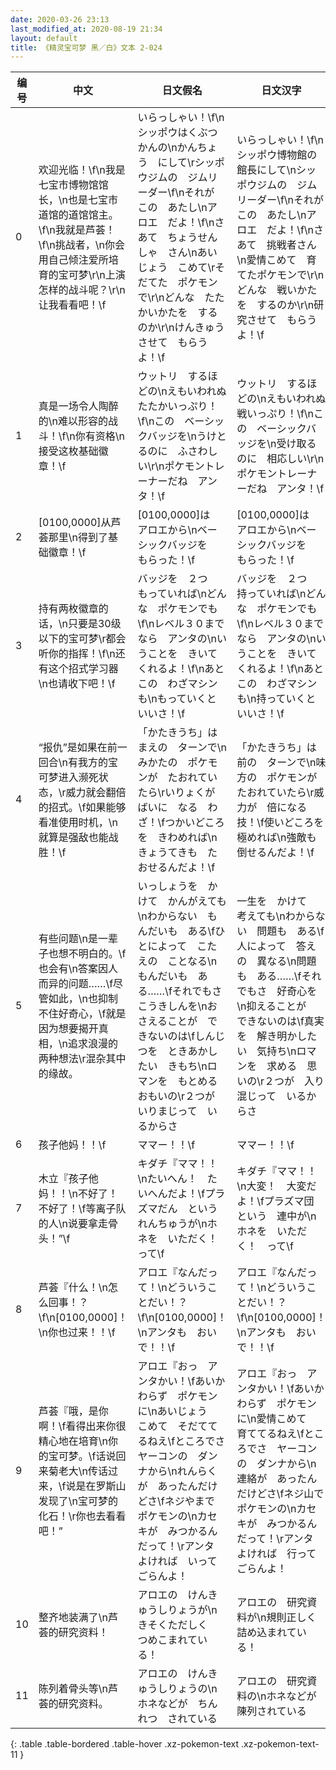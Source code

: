 ```yaml
---
date: 2020-03-26 23:13
last_modified_at: 2020-08-19 21:34
layout: default
title: 《精灵宝可梦 黑／白》文本 2-024
---
```

| 编号 | 中文 | 日文假名 | 日文汉字 |
| ---- | ---- | ---- | --- |
| 0 | 欢迎光临！\f\n我是七宝市博物馆馆长，\n也是七宝市道馆的道馆馆主。\f\n我就是芦荟！\f\n挑战者，\n你会用自己倾注爱所培育的宝可梦\r\n上演怎样的战斗呢？\r\n让我看看吧！\f | いらっしゃい！\f\nシッポウはくぶつかんの\nかんちょう　にして\rシッポウジムの　ジムリーダー\f\nそれが　この　あたし\nアロエ　だよ！\f\nさあて　ちょうせんしゃ　さん\nあいじょう　こめて\rそだてた　ポケモンで\r\nどんな　たたかいかたを　するのか\r\nけんきゅう　させて　もらうよ！\f | いらっしゃい！\f\nシッポウ博物館の　館長にして\nシッポウジムの　ジムリーダー\f\nそれが　この　あたし\nアロエ　だよ！\f\nさあて　挑戦者さん\n愛情こめて　育てたポケモンで\r\nどんな　戦いかたを　するのか\r\n研究させて　もらうよ！\f |
| 1 | 真是一场令人陶醉的\n难以形容的战斗！\f\n你有资格\n接受这枚基础徽章！\f | ウットリ　するほどの\nえもいわれぬ　たたかいっぷり！\f\nこの　ベーシックバッジを\nうけとるのに　ふさわしい\r\nポケモントレーナーだね　アンタ！\f | ウットリ　するほどの\nえもいわれぬ　戦いっぷり！\f\nこの　ベーシックバッジを\n受け取るのに　相応しい\r\nポケモントレーナーだね　アンタ！\f |
| 2 | [0100,0000]从芦荟那里\n得到了基础徽章！\f | [0100,0000]は　アロエから\nベーシックバッジを　もらった！\f | [0100,0000]は　アロエから\nベーシックバッジを　もらった！\f |
| 3 | 持有两枚徽章的话，\n只要是30级以下的宝可梦\r都会听你的指挥！\f\n还有这个招式学习器\n也请收下吧！\f | バッジを　２つ　もっていれば\nどんな　ポケモンでも\f\nレベル３０までなら　アンタの\nいうことを　きいてくれるよ！\f\nあと　この　わざマシンも\nもっていくと　いいさ！\f | バッジを　２つ　持っていれば\nどんな　ポケモンでも\f\nレベル３０までなら　アンタの\nいうことを　きいてくれるよ！\f\nあと　この　わざマシンも\n持っていくと　いいさ！\f |
| 4 | “报仇”是如果在前一回合\n有我方的宝可梦进入濒死状态，\r威力就会翻倍的招式。\f如果能够看准使用时机，\n就算是强敌也能战胜！\f | 「かたきうち」は　まえの　ターンで\nみかたの　ポケモンが　たおれていたら\rいりょくが　ばいに　なる　わざ！\fつかいどころを　きわめれば\nきょうてきも　たおせるんだよ！\f | 「かたきうち」は　前の　ターンで\n味方の　ポケモンが　たおれていたら\r威力が　倍になる　技！\f使いどころを　極めれば\n強敵も　倒せるんだよ！\f |
| 5 | 有些问题\n是一辈子也想不明白的。\f也会有\n答案因人而异的问题……\f尽管如此，\n也抑制不住好奇心，\f就是因为想要揭开真相，\n追求浪漫的两种想法\r混杂其中的缘故。 | いっしょうを　かけて　かんがえても\nわからない　もんだいも　ある\fひとによって　こたえの　ことなる\nもんだいも　ある……\fそれでもさ　こうきしんを\nおさえることが　できないのは\fしんじつを　ときあかしたい　きもち\nロマンを　もとめる　おもいの\r２つが　いりまじって　いるからさ | 一生を　かけて　考えても\nわからない　問題も　ある\f人によって　答えの　異なる\n問題も　ある……\fそれでもさ　好奇心を\n抑えることが　できないのは\f真実を　解き明かしたい　気持ち\nロマンを　求める　思いの\r２つが　入り混じって　いるからさ |
| 6 | 孩子他妈！！\f | ママー！！\f | ママー！！\f |
| 7 | 木立『孩子他妈！！\n不好了！不好了！\f等离子队的人\n说要拿走骨头！”\f | キダチ『ママ！！\nたいへん！　たいへんだよ！\fプラズマだん　という　れんちゅうが\nホネを　いただく！　って\f | キダチ『ママ！！\n大変！　大変だよ！\fプラズマ団　という　連中が\nホネを　いただく！　って\f |
| 8 | 芦荟『什么！\n怎么回事！？\f\n[0100,0000]！\n你也过来！！\f | アロエ『なんだって！\nどういうことだい！？\f\n[0100,0000]！\nアンタも　おいで！！\f | アロエ『なんだって！\nどういうことだい！？\f\n[0100,0000]！\nアンタも　おいで！！\f |
| 9 | 芦荟『哦，是你啊！\f看得出来你很精心地在培育\n你的宝可梦。\f话说回来菊老大\n传话过来，\f说是在罗斯山发现了\n宝可梦的化石！\r你也去看看吧！” | アロエ『おっ　アンタかい！\fあいかわらず　ポケモンに\nあいじょう　こめて　そだててるねえ\fところでさ　ヤーコンの　ダンナから\nれんらくが　あったんだけどさ\fネジやまで　ポケモンの\nカセキが　みつかるんだって！\rアンタ　よければ　いってごらんよ！ | アロエ『おっ　アンタかい！\fあいかわらず　ポケモンに\n愛情こめて　育ててるねえ\fところでさ　ヤーコンの　ダンナから\n連絡が　あったんだけどさ\fネジ山で　ポケモンの\nカセキが　みつかるんだって！\rアンタ　よければ　行ってごらんよ！ |
| 10 | 整齐地装满了\n芦荟的研究资料！ | アロエの　けんきゅうしりょうが\nきそくただしく　つめこまれている！ | アロエの　研究資料が\n規則正しく　詰め込まれている！ |
| 11 | 陈列着骨头等\n芦荟的研究资料。 | アロエの　けんきゅうしりょうの\nホネなどが　ちんれつ　されている | アロエの　研究資料の\nホネなどが　陳列されている |
{: .table .table-bordered .table-hover .xz-pokemon-text .xz-pokemon-text-11 }